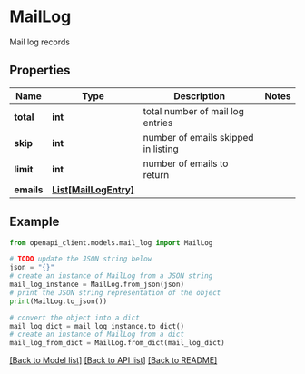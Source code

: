 # MailLog

Mail log records

## Properties

Name | Type | Description | Notes
------------ | ------------- | ------------- | -------------
**total** | **int** | total number of mail log entries | 
**skip** | **int** | number of emails skipped in listing | 
**limit** | **int** | number of emails to return | 
**emails** | [**List[MailLogEntry]**](MailLogEntry.md) |  | 

## Example

```python
from openapi_client.models.mail_log import MailLog

# TODO update the JSON string below
json = "{}"
# create an instance of MailLog from a JSON string
mail_log_instance = MailLog.from_json(json)
# print the JSON string representation of the object
print(MailLog.to_json())

# convert the object into a dict
mail_log_dict = mail_log_instance.to_dict()
# create an instance of MailLog from a dict
mail_log_from_dict = MailLog.from_dict(mail_log_dict)
```
[[Back to Model list]](../README.md#documentation-for-models) [[Back to API list]](../README.md#documentation-for-api-endpoints) [[Back to README]](../README.md)



